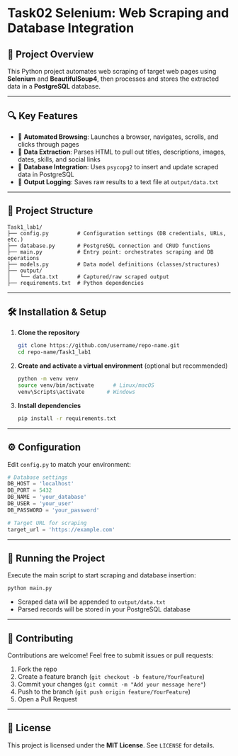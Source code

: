 # Task02 Selenium: Web Scraping and Database Integration

## 📖 Project Overview

This Python project automates web scraping of target web pages using **Selenium** and **BeautifulSoup4**, then processes and stores the extracted data in a **PostgreSQL** database.


---

## 🔍 Key Features

- 🚀 **Automated Browsing**: Launches a browser, navigates, scrolls, and clicks through pages
- 🧹 **Data Extraction**: Parses HTML to pull out titles, descriptions, images, dates, skills, and social links
- 🐘 **Database Integration**: Uses `psycopg2` to insert and update scraped data in PostgreSQL
- 📄 **Output Logging**: Saves raw results to a text file at `output/data.txt`


---

## 📁 Project Structure

```plaintext
Task1_lab1/
├── config.py         # Configuration settings (DB credentials, URLs, etc.)
├── database.py       # PostgreSQL connection and CRUD functions
├── main.py           # Entry point: orchestrates scraping and DB operations
├── models.py         # Data model definitions (classes/structures)
├── output/
│   └── data.txt      # Captured/raw scraped output
├── requirements.txt  # Python dependencies
```


---

## 🛠 Installation & Setup

1. **Clone the repository**
   ```bash
   git clone https://github.com/username/repo-name.git
   cd repo-name/Task1_lab1
   ```
2. **Create and activate a virtual environment** (optional but recommended)
   ```bash
   python -m venv venv
   source venv/bin/activate      # Linux/macOS
   venv\Scripts\activate       # Windows
   ```
3. **Install dependencies**
   ```bash
   pip install -r requirements.txt
   ```


---

## ⚙️ Configuration

Edit `config.py` to match your environment:

```python
# Database settings
DB_HOST = 'localhost'
DB_PORT = 5432
DB_NAME = 'your_database'
DB_USER = 'your_user'
DB_PASSWORD = 'your_password'

# Target URL for scraping
target_url = 'https://example.com'
```


---

## 🚀 Running the Project

Execute the main script to start scraping and database insertion:

```bash
python main.py
```

- Scraped data will be appended to `output/data.txt`
- Parsed records will be stored in your PostgreSQL database


---

## 🤝 Contributing

Contributions are welcome! Feel free to submit issues or pull requests:

1. Fork the repo
2. Create a feature branch (`git checkout -b feature/YourFeature`)
3. Commit your changes (`git commit -m "Add your message here"`)
4. Push to the branch (`git push origin feature/YourFeature`)
5. Open a Pull Request


---

## 📄 License

This project is licensed under the **MIT License**. See `LICENSE` for details.

